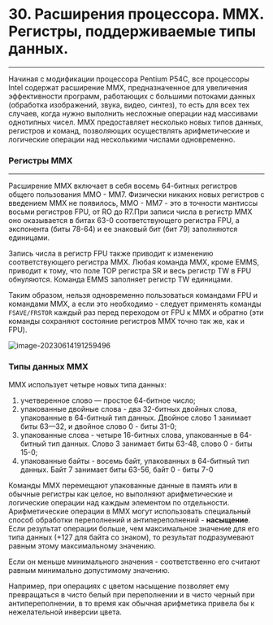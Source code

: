 # 30. Расширения процессора. MMX. Регистры, поддерживаемые типы данных.

---

Начиная с модификации процессора Pentium P54C, все процессоры Intel содержат расширение ММХ, предназначенное для увеличения эффективности программ, работающих с большими потоками данных (обработка изображений, звука, видео, синтез), то есть для всех тех случаев, когда нужно выполнить несложные операции над массивами однотипных чисел. ММХ предоставляет несколько новых типов данных, регистров и команд, позволяющих осуществлять арифметические и логические операции над несколькими числами одновременно. 

### Регистры ММХ

---

Расширение ММХ включает в себя восемь 64-битных регистров общего пользования ММО - ММ7. Физически никаких новых регистров с введением ММХ не появилось, ММО - ММ7 - это в точности мантиссы восьми регистров FPU, от RO до R7.При записи числа в регистр ММХ оно оказывается в битах 63-0 соответствующего регистра FPU, а экспонента (биты 78-64) и ее знаковый бит (бит 79) заполняются единицами.

Запись числа в регистр FPU также приводит к изменению соответствующего регистра ММХ. Любая команда ММХ, кроме EMMS, приводит к тому, что поле ТОР регистра SR и весь регистр TW в FPU обнуляются. Команда EMMS заполняет регистр TW единицами. 

Таким образом, нельзя одновременно пользоваться командами FPU и командами ММХ, а если это необходимо - следует применять команды `FSAVE/FRSTOR` каждый раз перед переходом от FPU к ММХ и обратно (эти команды сохраняют состояние регистров ММХ точно так же, как и FPU).

![image-20230614191259496](C:\Users\nikitalystsev\AppData\Roaming\Typora\typora-user-images\image-20230614191259496.png)



### Типы данных ММХ 

ММХ использует четыре новых типа данных: 

1. учетверенное слово — простое 64-битное число; 
2. упакованные двойные слова - два 32-битных двойных слова, упакованные в 64-битный тип данных. Двойное слово 1 занимает биты 63—32, и двойное слово 0 - биты 31-0; 
3. упакованные слова - четыре 16-битных слова, упакованные в 64-битный тип данных. Слово 3 занимает биты 63-48, слово 0 - биты 15-0; 
4. упакованные байты - восемь байт, упакованных в 64-битный тип данных. Байт 7 занимает биты 63-56, байт 0 - биты 7-0



Команды ММХ перемещают упакованные данные в память или в обычные регистры как целое, но выполняют арифметические и логические операции над каждым элементом по отдельности. Арифметические операции в ММХ могут использовать специальный способ обработки переполнений и антипереполнений - __насыщение__. Если результат операции больше, чем максимальное значение для его типа данных (+127 для байта со знаком), то результат подразумевают равным этому максимальному значению. 

Если он меньше минимального значения - соответственно его считают равным минимально допустимому значению. 

Например, при операциях с цветом насыщение позволяет ему превращаться в чисто белый при переполнении и в чисто черный при антипереполнении, в то время как обычная арифметика привела бы к нежелательной инверсии цвета.